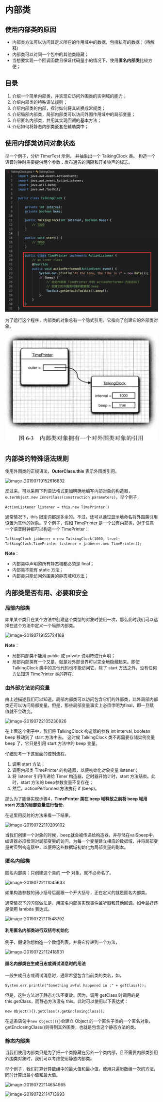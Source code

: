 # 内部类

## 使用内部类的原因

- 内部类方法可以访问其定义所在的作用域中的数据，包括私有的数据；（待解释）
- 内部类可以对同一个包中的其他类隐藏；
- 当想要实现一个回调函数且保证代码量小的情况下，使用**匿名内部类**比较方便；



## 目录

1. 介绍一个简单内部类，并实现它访问外围类的实例域的能力；
2. 介绍内部类的特殊语法规则；
3. 介绍内部类的内部，探讨如何将其转换成常规类；
4. 介绍局部内部类，局部内部类可以访问外围作用域中的局部变量；
5. 介绍匿名内部类，并用其实现回调的基本方法；
6. 介绍如何将静态内部类嵌套在辅助类中；



## 使用内部类访问对象状态

举一个例子，分析 TimerTest 示例， 并抽象出一个 TalkingClock 类。 构造一个语音时钟时需要提供两个参数：发布通告的间隔和开关铃声的标志。

![innerclass](../images/innerclass.png)

为了运行这个程序，内部类的对象总有一个隐式引用，它指向了创建它的外部类对象。

![内部类对象拥有一个外围类对象的引用](../images/外围类对象的引用.png)



## 内部类的特殊语法规则

使用外围类的正规语法，**OuterClass.this** 表示外围类引用。

![image-20190719152616832](/Users/pengyuyan/Documents/Android-Learning-Material/Java/内部类/image-20190719152616832.png)

反过来，可以采用下列语法格式更加明确地编写内部对象的构造器，`outerObject.new InnerClass(construction parameters)`，举个例子，

`ActionListener listener = this.new TimePrinter()`

通常情况下，this 限定词都是多余的。不过，还可以通过显示地命名将外围类引用设置为其他的对象。举个例子，假如 TimePrinter 是一个公有内部类，对于任意一个语音时钟都可以构造一个 TimePrinter：

```TalkingClock jabberer = new TalkingClock(1000, true);
TalkingClock jabberer = new TalkingClock(1000, true);
TalkingClock.TimePrinter listener = jabberer.new TimePrinter();
```

 **Note**：

- 内部类中声明的所有静态域都必须是 final；
- 内部类不能有 static 方法；
- 内部类只能访问外围类的静态域和方法；



## 内部类是否有用、必要和安全





### 局部内部类

如果某个类只在某个方法中创建这个类型的对象时使用一次，那么此时我们可以选择在这个方法中定义一个局部内部类。

![image-20190719155724189](/Users/pengyuyan/Documents/Android-Learning-Material/Java/内部类/image-20190719155724189.png)

**Note**：

- 局部内部类不能用 public 或 private 说明符进行声明；
- 局部内部类有一个又是，就是对外部世界可以完全地隐藏起来。即使 TalkingClock 类中的其他代码也不能访问它。除了 start 方法之外，没有任何方法知道 TimePrinter 类的存在。



### 由外部方法访问变量

由上述描述我们可以知道，局部内部类可以访问包含它们的外部类，此外局部内部类还可以访问局部变量。但是，那些局部变量事实上必须申明为final，即一旦赋值就不会改变。

![image-20190722105230926](/Users/pengyuyan/Documents/Android-Learning-Material/Java/内部类/image-20190722105230926.png)

在上面这个例子中，我们将 TalkingClock 构造器的参数 int interval, boolean beep 移动到了 start 方法中去。 这时候 TalkingClock 类不再需要存储实例变量 beep 了，它只是引用 start 方法中的 beep 变量。

仔细思考一下这里面的控制流程。

1. 调用 start 方法；
2. 调用内部类 TimePrinter 的构造器，以便初始化对象变量 listener；
3. 将 listener 引用传递给 Timer 构造器，定时器开始计时，start 方法结束。此时，start 方法的 beep参数变量不复存在；
4. 然后，actionPerformed 方法执行 if (beep)。

那么为了能够实现步骤4，**TimePrinter 类在 beep 域释放之前将 beep 域用 start 方法的局部变量进行备份**。

在这里用反射的方法来看一下结果，

![image-20190722110209102](/Users/pengyuyan/Documents/Android-Learning-Material/Java/内部类/image-20190722110209102.png)

当我们创建一个对象的时候，beep就会被传递给构造器，并存储在val$beep中。编译器必须检测对局部变量的访问，为每一个变量建立相应的数据域，并将局部变量拷贝到构造器中，以便将这些数据域初始化为局部变量的副本。



### 匿名内部类

匿名内部类：只创建这个类的 **一个** 对象，就不必命名了。

![image-20190722111045633](/Users/pengyuyan/Documents/Android-Learning-Material/Java/内部类/image-20190722111045633.png)

如果构造参数的闭小括号后面跟一个开大括号，正在定义的就是匿名内部类。

通常情况下的习惯做法是，用匿名内部类实现事件监听器和其他回调。如今最好还是使用 lambda 表达式。

![image-20190722111548792](/Users/pengyuyan/Documents/Android-Learning-Material/Java/内部类/image-20190722111548792.png)



#### 利用匿名内部类进行双括号初始化

例子，假设你想构造一个数组列表，并将它传递到一个方法，

![image-20190722112418931](/Users/pengyuyan/Documents/Android-Learning-Material/Java/内部类/image-20190722112418931.png)



#### 匿名内部类在生成日志或调试消息时的用法

一般生成日志或调试消息时，通常希望包含当前类的类名，如，

`System.err.println("Something awful happened in :" + getClass());`

但是，这种方法对于静态方法不奏效。因为，调用 getClass 时调用的是 this.getClass，而静态方法没有 this。此时可以使用以下表达式：

`new Object(){}.getClass().getEnclosingClass();`

在这条语句中`new Object(){}`会建立 Object 的一个匿名子类的一个匿名对象，getEnclosingClass()则得到其外围类，也就是包含这个静态方法的类。



### 静态内部类

当我们使用内部类只是为了把一个类隐藏在另外一个类内部，且不需要内部类引用外围类对象时，我们可以考虑使用静态内部类。

举个例子，我们打算计算数组中的最大值和最小值，使用只遍历数组一次的方法，同时计算出最小值和最大值。 

![image-20190722114654965](/Users/pengyuyan/Documents/Android-Learning-Material/Java/内部类/image-20190722114654965.png)



![image-20190722114713993](/Users/pengyuyan/Documents/Android-Learning-Material/Java/内部类/image-20190722114713993.png)

